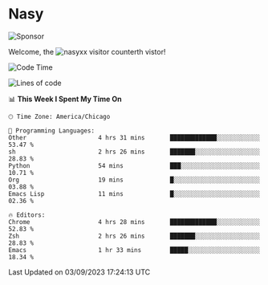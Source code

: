 # Nasy

<!--
<p align="center">
<img height="200" src="https://github-readme-stats.vercel.app/api?username=nasyxx&count_private=true&show_icons=true&theme=dracula&include_all_commits=true"/>
<img height="200" src="https://github-readme-stats.vercel.app/api/top-langs/?username=nasyxx&theme=dracula&hide=html,jupyter+notebook&count_private=true&show_icons=true"/>
</p>

  
----------------
-->

![Sponsor](https://img.shields.io/static/v1.svg?label=Sponsor&message=%E2%9D%A4&logo=GitHub&style=flat&color=pink)
 
Welcome, the ![nasyxx visitor counter](https://count.getloli.com/get/@nasyxx?theme=rule34)th vistor!
 
<!--START_SECTION:waka-->
![Code Time](http://img.shields.io/badge/Code%20Time-3%2C673%20hrs%207%20mins-blue)

![Lines of code](https://img.shields.io/badge/From%20Hello%20World%20I%27ve%20Written-6.3%20million%20lines%20of%20code-blue)

📊 **This Week I Spent My Time On** 

```text
🕑︎ Time Zone: America/Chicago

💬 Programming Languages: 
Other                    4 hrs 31 mins       █████████████░░░░░░░░░░░░   53.47 % 
sh                       2 hrs 26 mins       ███████░░░░░░░░░░░░░░░░░░   28.83 % 
Python                   54 mins             ███░░░░░░░░░░░░░░░░░░░░░░   10.71 % 
Org                      19 mins             █░░░░░░░░░░░░░░░░░░░░░░░░   03.88 % 
Emacs Lisp               11 mins             █░░░░░░░░░░░░░░░░░░░░░░░░   02.36 % 

🔥 Editors: 
Chrome                   4 hrs 28 mins       █████████████░░░░░░░░░░░░   52.83 % 
Zsh                      2 hrs 26 mins       ███████░░░░░░░░░░░░░░░░░░   28.83 % 
Emacs                    1 hr 33 mins        █████░░░░░░░░░░░░░░░░░░░░   18.34 % 
```


 Last Updated on 03/09/2023 17:24:13 UTC
<!--END_SECTION:waka-->

<!-- ![visitors](https://visitor-badge.laobi.icu/badge?page_id=nasyxx.nasyxx) -->
